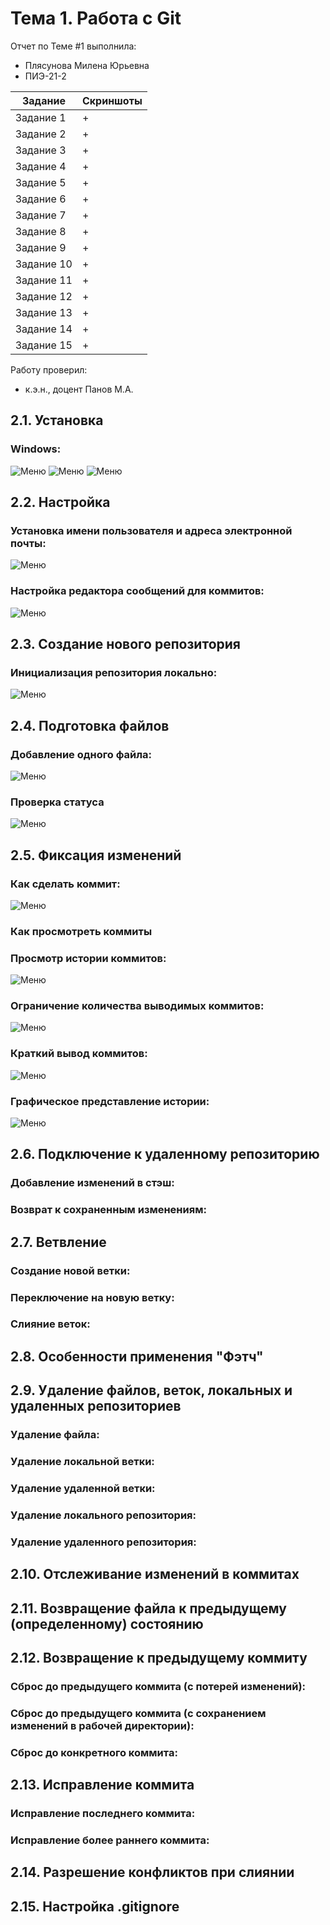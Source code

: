 # Тема 1. Работа с Git
Отчет по Теме #1 выполнила:
- Плясунова Милена Юрьевна
- ПИЭ-21-2

| Задание | Скриншоты |
| ------ | ------ |
| Задание 1 | + |
| Задание 2 | + |
| Задание 3 | + |
| Задание 4 | + |
| Задание 5 | + |
| Задание 6 | + |
| Задание 7 | + |
| Задание 8 | + |
| Задание 9 | + |
| Задание 10 | + |
| Задание 11 | + |
| Задание 12 | + |
| Задание 13 | + |
| Задание 14 | + |
| Задание 15 | + |

Работу проверил:
- к.э.н., доцент Панов М.А.

## 2.1. Установка
### Windows:
![Меню](https://github.com/Alphaverb/Software_Engineering/blob/Tema_1/pic/211.png)
![Меню](https://github.com/Alphaverb/Software_Engineering/blob/Tema_1/pic/212.png)
![Меню](https://github.com/Alphaverb/Software_Engineering/blob/Tema_1/pic/213.png)

## 2.2. Настройка
### Установка имени пользователя и адреса электронной почты:
![Меню](https://github.com/Alphaverb/Software_Engineering/blob/Tema_1/pic/221.png)
### Настройка редактора сообщений для коммитов:
![Меню](https://github.com/Alphaverb/Software_Engineering/blob/Tema_1/pic/222.png)

## 2.3. Создание нового репозитория
### Инициализация репозитория локально:
![Меню](https://github.com/Alphaverb/Software_Engineering/blob/Tema_1/pic/231.png)

## 2.4. Подготовка файлов
### Добавление одного файла:
![Меню](https://github.com/Alphaverb/Software_Engineering/blob/Tema_1/pic/241.png)
### Проверка статуса
![Меню](https://github.com/Alphaverb/Software_Engineering/blob/Tema_1/pic/242.png)

## 2.5. Фиксация изменений
### Как сделать коммит:
![Меню](https://github.com/Alphaverb/Software_Engineering/blob/Tema_1/pic/251.png)
### Как просмотреть коммиты
### Просмотр истории коммитов:
![Меню](https://github.com/Alphaverb/Software_Engineering/blob/Tema_1/pic/252.png)
### Ограничение количества выводимых коммитов:
![Меню](https://github.com/Alphaverb/Software_Engineering/blob/Tema_1/pic/253.png)
### Краткий вывод коммитов:
![Меню](https://github.com/Alphaverb/Software_Engineering/blob/Tema_1/pic/254.png)
### Графическое представление истории:
![Меню](https://github.com/Alphaverb/Software_Engineering/blob/Tema_1/pic/255.png)

## 2.6. Подключение к удаленному репозиторию
### Добавление изменений в стэш:
### Возврат к сохраненным изменениям:

## 2.7. Ветвление
### Создание новой ветки:
### Переключение на новую ветку:
### Слияние веток:

## 2.8. Особенности применения "Фэтч"

## 2.9. Удаление файлов, веток, локальных и удаленных репозиториев
### Удаление файла:
### Удаление локальной ветки:
### Удаление удаленной ветки:
### Удаление локального репозитория:
### Удаление удаленного репозитория:

## 2.10. Отслеживание изменений в коммитах

## 2.11. Возвращение файла к предыдущему (определенному) состоянию

## 2.12. Возвращение к предыдущему коммиту
### Сброс до предыдущего коммита (с потерей изменений):
### Сброс до предыдущего коммита (с сохранением изменений в рабочей директории):
### Сброс до конкретного коммита:

## 2.13. Исправление коммита
### Исправление последнего коммита:
### Исправление более раннего коммита:

## 2.14. Разрешение конфликтов при слиянии

## 2.15. Настройка .gitignore


